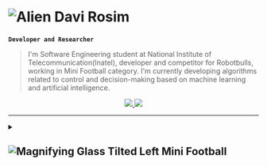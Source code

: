# <img src="https://raw.githubusercontent.com/Tarikul-Islam-Anik/Animated-Fluent-Emojis/master/Emojis/Smilies/Alien.png" alt="Alien" width="25" height="25" /> Davi Rosim

**`Developer and Researcher`**

>I'm Software Engineering student at National Institute of Telecommunication(Inatel), developer and competitor for Robotbulls, working in Mini Football category. I'm currently developing algorithms related to control and decision-making based on machine learning and artificial intelligence.

<div id="info" align="center">
    <a href="https://www.linkedin.com/in/davirosimes/">
        <img src="https://img.shields.io/badge/-LINKEDIN-blue?style=flat-square&logo=Linkedin&logoColor=white"/>
    </a>
    <a href="mailto:davi.rosim@ges.inatel.br">
        <img src="https://img.shields.io/badge/-EMAIL-red?style=flat-square&logo=Gmail&logoColor=white"/>
    </a>
</div>

---

<details>
  <summary>
    <h2 align="left">
      <img src="https://raw.githubusercontent.com/Tarikul-Islam-Anik/Animated-Fluent-Emojis/master/Emojis/Objects/Magnifying%20Glass%20Tilted%20Left.png" alt="Magnifying Glass Tilted Left" width="25" height="25" /> 
      Mini Football
    </h2>
  </summary>
  
  | Mini Football | Simulator |
  |:-------------:|:---------:|
  | <img src="rsc/vsss.gif" alt="MiniFootball" width="400"/> | <img src="rsc/firasim.png" alt="Simulator" width="400"/> |

  | Referee | Robotbulls' game |
  |:-------:|:-----------------:|
  | <img src="rsc/vsssreferee.png" alt="Referee" width="400"/> | <img src="rsc/robotbulls.gif" alt="Robotbulls' game" width="400"/> |
</details>






